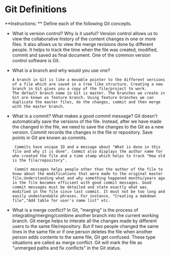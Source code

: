 # Git Definitions

**Instructions: ** Define each of the following Git concepts.

* What is version control?  Why is it useful?
      Version control allows us to view the collaborative history of the content changes in one or more files. It also allows us to view the merge revisions done by different people. It helps to track the time when the file was created, modified, commit and saved as final document. One of the  common version control software is Git. 

* What is a branch and why would you use one?
       
      A branch in Git is like a movable pointer to the different versions of a file which are saved in a tree like structure. Creating a new branch in Git gives you a copy of the file/project to work.
      The default branch name in Git is master. The branches we create in Git are known as feature branch. Using feature branches we can duplicate the master files, do the changes, commit and then merge with the master branch. 

* What is a commit? What makes a good commit message?
       Git doesn't automatically save the versions of the file. Instead, after we have made the changed in the file, we need to save the changes to the Git as a new version. Commit records the changes in the file or repository. Save points in Git are known as commits. 

       Commits have unique ID and a message about "What is done in this file and why it is done". Commit also displays the author name for who created the file and a time stamp which helps to track "How old is the file/repository".

       Commit messages helps people other than the author of the file to know about the modifications that were made to the original master file.Understanding what and why something happened months/years ago in the file becomes efficient with good commit messages. Good commit messages must be detailed and state exactly what was modified in the file since last commit. It must not be too long and easily undestandable phrases. For instance, "Creating a makdown file","Add table for user's name list" etc.


* What is a merge conflict?
        In Git, "merging" is the process of integrating/merging/combine another branch into the current working branch. Git merge helps to interate all the changes made by different users to the same file/repository. But if two people changed the same lines in the same file or if one person deletes the file when another person adds contents to the same file, Git get confused. These type situations are called as merge conflict. Git will mark the file as "unmerged paths and fix conflicts" in the Git status. 

